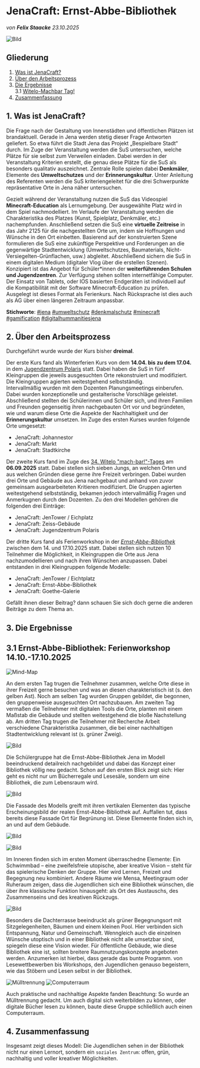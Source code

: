# JenaCraft: Ernst-Abbe-Bibliothek

*von **Felix Staacke**   23.10.2025*

![Bild](https://github.com/Datenflix007/jenaCraftImages/raw/main/images/header.jpg)

## Gliederung

1. [Was ist JenaCraft?](#was-ist-jenacraft)
2. [Über den Arbeitsprozess](#2-über-den-arbeitsprozess)
3. [Die Ergebnisse](#3-die-ergebnisse)<br />
  3.1 [Witelo-Machbar Tag!](#31-ernst-abbe-bibliothek-ferienworkshop-1410-17102025)
4. [Zusammenfassung](#4-zusammenfassung)

## 1. Was ist JenaCraft?

Die Frage nach der Gestaltung von Innenstädten und öffentlichen Plätzen ist brandaktuell. Gerade in Jena werden
stetig dieser Frage Antworten geliefert. So etwa führt die Stadt Jena das Projekt „Bespielbare Stadt“ durch.
Im Zuge der Veranstaltung werden die SuS untersuchen, welche Plätze für sie selbst zum Verweilen einladen. Dabei
werden in der Veranstaltung Kriterien erstellt, die genau diese Plätze für die SuS als besonders qualitativ
auszeichnet. Zentrale Rolle spielen dabei  **Denkmäler**, Elemente des **Umweltschutzes** und der **Erinnerungskultur**.
Unter Anleitung des Referenten werden die SuS kriteriengeleitet für die drei Schwerpunkte repräsentative Orte in
Jena näher untersuchen.

Gezielt während der Veranstaltung nutzen die SuS das Videospiel  **Minecraft-Education** als Lernumgebung. Der ausgewählte
Platz wird in dem Spiel nachmodelliert. Im Verlaufe der Veranstaltung werden die Charakteristika des Platzes (Kunst,
Spielplatz, Denkmäler, etc.) nachempfunden. Anschließend setzen die SuS eine **virtuelle Zeitreise** in das Jahr 2125
für die nachgestellten Orte um, indem sie Hoffnungen und Wünsche in den Ort einbetten. Basierend auf der
konstruierten Szene formulieren die SuS eine zukünftige Perspektive und Forderungen an die gegenwärtige
Stadtentwicklung (Umweltschutzes, Baumaterials, Nicht-Versiegelten-Grünflachen, usw.) abgleitet. Abschließend
sichern die SuS in einem digitalen Medium (digitaler Vlog über die erstellen Szenen).
Konzipiert ist das Angebot für Schüler*innen der **weiterführenden Schulen und Jugendzentren**. Zur Verfügung
stehen sollten internetfähige Computer. Der Einsatz von Tablets, oder IOS basierten Endgeräten ist individuell auf
die Kompatibilität mit der Software Minecraft-Education zu prüfen. Ausgelegt ist dieses Format als Ferienkurs. Nach
Rücksprache ist dies auch als AG über einen längeren Zeitraum anpassbar.

**Stichworte**: [#jena](https://4dcity.org/?scene=jena) [#umweltschutz](https://4dcity.org/?scene=jena) [#denkmalschutz](https://4dcity.org/?scene=jena) [#minecraft](https://4dcity.org/?scene=jena) [#gamification](https://4dcity.org/?scene=jena) [#digitalhummanitiesjena](https://4dcity.org/?scene=jena)

## 2. Über den Arbeitsprozess

Durchgeführt wurde wurde der Kurs bisher **dreimal**. 

Der erste Kurs fand als Winterferien Kurs von dem **14.04. bis zu dem 17.04.** in dem [Jugendzentrum Polaris](https://polaris-jena.de/) statt. Dabei haben die SuS in fünf 
Kleingruppen die jeweils ausgesuchten Orte rekonstruiert und modifiziert. Die Kleingruppen agierten weitestgehend selbstständig.  
Intervallmäßig wurden mit dem Dozenten Planungsmeetings einberufen. Dabei wurden konzeptionelle und gestalterische 
Vorschläge geleistet.
Abschließend stellten dei Schülerinnen und Schüler sich, und ihren Familien und Freunden gegenseitig ihren nachgebauten 
Ort vor und begründeten, wie und warum diese Orte die Aspekte der Nachhaltigkeit und der **Erinnerungskultur** umsetzen.
Im Zuge des ersten Kurses wurden folgende Orte umgesetzt:
  - JenaCraft: Johannestor
  - JenaCraft: Markt
  - JenaCraft: Stadtkirche

Der zweite Kurs fand im Zuge des [34. Witelo "mach-bar!"-Tages](https://www.witelo.de/mach-bar-tage/kw/bereich/kursdetails/kurs/A-142/kursname/34+mach-bar-Tag/kategorie-id/262/#inhalt) am **06.09.2025** statt. Dabei stellen sich sieben Jungs, an welchen Orten und aus welchen Gründen diese gerne ihre Freizeit verbringen. Dabei wurden drei Orte und Gebäude aus Jena nachgebaut und anhand von zuvor gemeinsam ausgearbeiteten Kritieren modifiziert. Die Gruppen agierten weitestgehend selbstständig, bekamen jedoch intervallmäßig Fragen und Anmerkugnen durch den Dozenten. Zu den drei Modellen gehören die folgenden drei Einträge:
  - JenaCraft: JenTower / Eichplatz
  - JenaCraft: Zeiss-Gebäude
  - JenaCraft: Jugendzentrum Polaris

Der dritte Kurs fand als Ferienworkshop in der [*Ernst-Abbe-Bibliothek*](https://www.stadtbibliothek-jena.de/de/startseite/700073) zwischen dem 14. und 17.10.2025 statt. Dabei stellen sich nutzen 10 Teilnehmer die Möglichkeit, in Kleingruppen die Orte aus Jena nachzumodellieren und nach ihren Wünschen anzupassen. Dabei entstanden in drei Kleingruppen folgende Modelle:
  - JenaCraft: JenTower / Eichtplatz
  - JenaCraft: Ernst-Abbe-Bibliothek
  - JenaCraft: Goethe-Galerie 
  
Gefällt ihnen dieser Beitrag? dann schauen Sie sich doch gerne die anderen Beiträge zu dem Thema an.

## 3. Die Ergebnisse

## 3.1 Ernst-Abbe-Bibliothek: Ferienworkshop 14.10.-17.10.2025
![Mind-Map](https://github.com/Datenflix007/jenaCraftImages/raw/main/images/eab/Mind-Map-online.de_.png)

An dem ersten Tag trugen die Teilnehmer zusammen, welche Orte diese in ihrer Freizeit gerne besuchen und was an diesen charakteristisch ist (s. den gelben Ast). Noch am selben Tag wurden Gruppen gebildet, die begonnen, den gruppenweise ausgesuchten Ort nachzubauen. 
Am zweiten Tag vermaßen die Teilnehmer mit digitalen Tools die Orte, planten mit einem Maßstab die Gebäude und stellten weitestgehend die bloße Nachstellung ab. 
Am dritten Tag trugen die Teilnehmer mit Recherche Arbeit verschiedene Charakteristika zusammen, die bei einer nachhaltigen Stadtentwicklung relevant ist (s. grüner Zweig). 

![Bild](https://github.com/Datenflix007/jenaCraftImages/raw/main/images/eab/eab/Screenshot%20(42).png)

Die Schülergruppe hat die Ernst-Abbe-Bibliothek Jena im Modell beeindruckend detailreich nachgebildet und dabei das Konzept einer Bibliothek völlig neu gedacht. Schon auf den ersten Blick zeigt sich: Hier geht es nicht nur um Bücherregale und Lesesäle, sondern um eine Bibliothek, die zum Lebensraum wird.

![Bild](https://github.com/Datenflix007/jenaCraftImages/raw/main/images/eab/eab/Screenshot%20(50).png)

Die Fassade des Modells greift mit ihren vertikalen Elementen das typische Erscheinungsbild der realen Ernst-Abbe-Bibliothek auf.  Auffallen tut, dass bereits diese Fassade Ort für Begrünung ist. Diese Elemeente finden sich in, an und auf dem Gebäude.


![Bild](https://github.com/Datenflix007/jenaCraftImages/raw/main/images/eab/eab/Screenshot%20(80).png)

![Bild](https://github.com/Datenflix007/jenaCraftImages/raw/main/images/eab/eab/Screenshot%20(56).png)

Im Inneren finden sich im ersten Moment überraschedne Elemente: Ein Schwimmbad – eine zweifelsfreie utopische, aber kreative Vision – steht für das spielerische Denken der Gruppe. Hier wird Lernen, Freizeit und Begegnung neu kombiniert. Andere Räume wie Mensa, Meetingraum oder Ruheraum zeigen, dass die Jugendlichen sich eine Bibliothek wünschen, die über ihre klassische Funktion hinausgeht: als Ort des Austauschs, des Zusammenseins und des kreativen Rückzugs.

![Bild](https://github.com/Datenflix007/jenaCraftImages/raw/main/images/eab/eab/Screenshot%20(5).png)

Besonders die Dachterrasse beeindruckt als grüner Begegnungsort mit Sitzgelegenheiten, Bäumen und einem kleinen Pool. Hier verbinden sich Entspannung, Natur und Gemeinschaft. Wenngleich auch die einzelnen Wünsche utoptisch und in einer Bibliothek nicht alle umsetzbar sind, spiegeln diese eine Vision wieder. Für öffentliche Gebäude, wie diese Bibliothek eine ist, sollten breitere Raumnutzungskonzepte angeboten werden.
Anzumerken ist hierbei, dass gerade das bunte Programm. von Lesewettbewerben bis Workshops, den Jugendlichen genauso begeistern, wie das Stöbern und Lesen selbst in der Bibliothek. 

![Mülltrennung](https://github.com/Datenflix007/jenaCraftImages/raw/main/images/eab/eab/Screenshot%20(70).png)
![Computerraum](https://github.com/Datenflix007/jenaCraftImages/raw/main/images/eab/eab/Screenshot%20(58).png)

Auch praktische und nachhaltige Aspekte fanden Beachtung: So wurde an Mülltrennung gedacht. Um auch digital sich weiterbilden zu können, oder digitale Bücher lesen zu können, baute diese Gruppe schließlich auch einen Computerraum.

## 4. Zusammenfassung

Insgesamt zeigt dieses Modell: Die Jugendlichen sehen in der Bibliothek nicht nur einen Lernort, sondern ein ``soziales Zentrum``:  offen, grün, nachhaltig und voller kreativer Möglichkeiten.